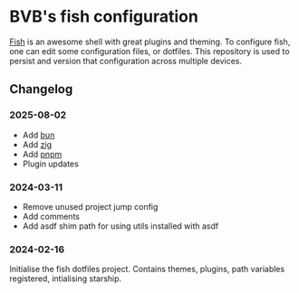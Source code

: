 # BVB's fish configuration

[Fish](https://fishshell.com/) is an awesome shell with great plugins and theming. To configure fish, one can edit some
configuration files, or dotfiles. This repository is used to persist and version that configuration
across multiple devices.

## Changelog

### 2025-08-02
- Add [bun](https://bun.com/)
- Add [zig](https://ziglang.org/)
- Add [pnpm](https://pnpm.io/)
- Plugin updates

### 2024-03-11
- Remove unused project jump config
- Add comments
- Add asdf shim path for using utils installed with asdf

### 2024-02-16
Initialise the fish dotfiles project. Contains themes, plugins, path variables registered,
intialising starship.
